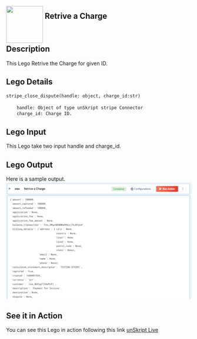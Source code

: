 [<img align="left" src="https://unskript.com/assets/favicon.png" width="100" height="100" style="padding-right: 5px">](https://unskript.com/assets/favicon.png) 
<h2>Retrive a Charge</h2>

<br>

## Description
This Lego Retrive the Charge for given ID.


## Lego Details

    stripe_close_dispute(handle: object, charge_id:str)

        handle: Object of type unSkript stripe Connector
        charge_id: Charge ID.

## Lego Input
This Lego take two input handle and charge_id.

## Lego Output
Here is a sample output.
<img src="./1.png">

## See it in Action

You can see this Lego in action following this link [unSkript Live](https://us.app.unskript.io)